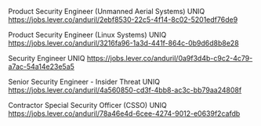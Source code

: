 Product Security Engineer (Unmanned Aerial Systems) UNIQ https://jobs.lever.co/anduril/2ebf8530-22c5-4f14-8c02-5201edf76de9

Product Security Engineer (Linux Systems) UNIQ https://jobs.lever.co/anduril/3216fa96-1a3d-441f-864c-0b9d6d8b8e28

Security Engineer UNIQ https://jobs.lever.co/anduril/0a9f3d4b-c9c2-4c79-a7ac-54a14e23e5a5

Senior Security Engineer - Insider Threat UNIQ https://jobs.lever.co/anduril/4a560850-cd3f-4bb8-ac3c-bb79aa24808f

Contractor Special Security Officer (CSSO) UNIQ https://jobs.lever.co/anduril/78a46e4d-6cee-4274-9012-e0639f2cafdb

